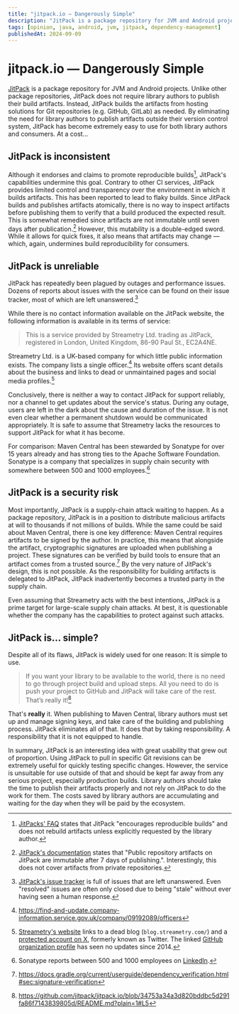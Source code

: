 ```yaml
---
title: "jitpack.io — Dangerously Simple"
description: "JitPack is a package repository for JVM and Android projects. Its simplicity makes it a popular alternative to Maven Central. But this simplicity is gained at the cost of security."
tags: [opinion, java, android, jvm, jitpack, dependency-management]
publishedAt: 2024-09-09
---
```



# jitpack.io — Dangerously Simple

[JitPack](https://jitpack.io/) is a package repository for JVM and Android projects. Unlike other package repositories,
JitPack does not require library authors to publish their build artifacts. Instead, JitPack builds the artifacts from
hosting solutions for Git repositories (e.g. GitHub, GitLab) as needed. By eliminating the need for library authors to
publish artifacts outside their version control system, JitPack has become extremely easy to use for both library
authors and consumers. At a cost...


## JitPack is inconsistent

Although it endorses and claims to promote reproducible builds[^jitpack-faq-reproducible-builds], JitPack's capabilities
undermine this goal. Contrary to other CI services, JitPack provides limited control and transparency over the
environment in which it builds artifacts. This has been reported to lead to flaky builds. Since JitPack builds and
publishes artifacts atomically, there is no way to inspect artifacts before publishing them to verify that a build
produced the expected result. This is somewhat remedied since artifacts are not immutable until seven days after
publication.[^jitpack-immutable-artifacts] However, this mutability is a double-edged sword. While it allows for quick
fixes, it also means that artifacts may change — which, again, undermines build reproducibility for consumers.


## JitPack is unreliable

JitPack has repeatedly been plagued by outages and performance issues. Dozens of reports about issues with the service
can be found on their issue tracker, most of which are left unanswered.[^jitpack-issue-tracker]

While there is no contact information available on the JitPack website, the following information is available in its
terms of service:

> This is a service provided by Streametry Ltd. trading as JitPack, registered in London, United Kingdom,
> 86-90 Paul St., EC2A4NE.

Streametry Ltd. is a UK-based company for which little public information exists. The company lists a single officer.[^jitpack-officer]
Its website offers scant details about the business and links to dead or unmaintained pages and social media profiles.[^jitpack-website]

Conclusively, there is neither a way to contact JitPack for support reliably, nor a channel to get updates about the
service's status. During any outage, users are left in the dark about the cause and duration of the issue. It is not
even clear whether a permanent shutdown would be communicated appropriately. It is safe to assume that Streametry lacks
the resources to support JitPack for what it has become.

For comparison: Maven Central has been stewarded by Sonatype for over 15 years already and has strong ties to the
Apache Software Foundation. Sonatype is a company that specializes in supply chain security with somewhere between 500
and 1000 employees.[^sonatype-linkedin]


## JitPack is a security risk

Most importantly, JitPack is a supply-chain attack waiting to happen. As a package repository, JitPack is in a position
to distribute malicious artifacts at will to thousands if not millions of builds. While the same could be said about
Maven Central, there is one key difference: Maven Central requires artifacts to be signed by the author. In practice,
this means that alongside the artifact, cryptographic signatures are uploaded when publishing a project. These
signatures can be verified by build tools to ensure that an artifact comes from a trusted source.[^gradle-signature-verification]
By the very nature of JitPack's design, this is not possible. As the responsibility for building artifacts is delegated
to JitPack, JitPack inadvertently becomes a trusted party in the supply chain.

Even assuming that Streametry acts with the best intentions, JitPack is a prime target for large-scale supply chain
attacks. At best, it is questionable whether the company has the capabilities to protect against such attacks.


## JitPack is... simple?

Despite all of its flaws, JitPack is widely used for one reason: It is simple to use.

> If you want your library to be available to the world, there is no need to go through project build and upload steps.
> All you need to do is push your project to GitHub and JitPack will take care of the rest. That’s really it![^jitpack-claim]

That's **really** it. When publishing to Maven Central, library authors must set up and manage signing keys, and take
care of the building and publishing process. JitPack eliminates all of that. It does that by taking responsibility. A
responsibility that it is not equipped to handle.

In summary, JitPack is an interesting idea with great usability that grew out of proportion. Using JitPack to pull in
specific Git revisions can be extremely useful for quickly testing specific changes. However, the service is unsuitable
for use outside of that and should be kept far away from any serious project, especially production builds.
Library authors should take the time to publish their artifacts properly and not rely on JitPack to do the work for
them. The costs saved by library authors are accumulating and waiting for the day when they will be paid by the
ecosystem.


[^gradle-signature-verification]: https://docs.gradle.org/current/userguide/dependency_verification.html#sec:signature-verification

[^jitpack-claim]: https://github.com/jitpack/jitpack.io/blob/34753a34a3d820bddbc5d291fa86f7143839805d/README.md?plain=1#L5
[^jitpack-faq-reproducible-builds]: [JitPacks' FAQ](https://jitpack.io/docs/FAQ/#frequently-asked-questions) states that
    JitPack "encourages reproducible builds" and does not rebuild artifacts unless explicitly requested by the library
    author.
[^jitpack-immutable-artifacts]: [JitPack's documentation](https://jitpack.io/docs/) states that "Public repository
    artifacts on JitPack are immutable after 7 days of publishing.". Interestingly, this does not cover artifacts from
    private repositories.
[^jitpack-issue-tracker]: [JitPack's issue tracker](https://github.com/jitpack/jitpack.io/issues) is full of issues that
    are left unanswered. Even "resolved" issues are often only closed due to being "stale" without ever having seen a
    human response.
[^jitpack-officer]: https://find-and-update.company-information.service.gov.uk/company/09192089/officers
[^jitpack-website]: [Streametry's website](http://streametry.com/) links to a dead blog (`blog.streametry.com/`) and a
    [protected account on X](https://x.com/streametry), formerly known as Twitter. The linked [GitHub organization profile](https://github.com/streametry)
    has seen no updates since 2014.

[^sonatype-linkedin]: Sonatype reports between 500 and 1000 employees on [LinkedIn](https://www.linkedin.com/company/sonatype/people/).